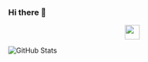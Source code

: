 ### Hi there 👋

<!--
**shindechandrakant/shindechandrakant** is a ✨ _special_ ✨ repository because its `README.md` (this file) appears on your GitHub profile.

Here are some ideas to get you started:

- 🔭 I’m currently working on ...
- 🌱 I’m currently learning ...
- 👯 I’m looking to collaborate on ...
- 🤔 I’m looking for help with ...
- 💬 Ask me about ...
- 📫 How to reach me: ...
- 😄 Pronouns: ...
- ⚡ Fun fact: ...
-->


<p align="center">
<a href="mailto:chandrakantsinde195@gmail.com"><img height="30" src="https://cdn.worldvectorlogo.com/logos/gmail-icon.svg"></a>
 </p>
<!--Github Profile status-->
<p><img src="https://github-readme-stats.vercel.app/api?username=shindechandrakant&amp;show_icons=true" alt="GitHub Stats"></p>
